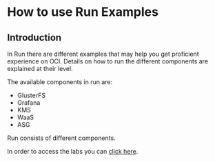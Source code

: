 # How to use Run Examples

## Introduction

In Run there are different examples that may help you get proficient experience on OCI.
Details on how to run the different components are explained at their level.

The available components in run are:
- GlusterFS
- Grafana
- KMS
- WaaS
- ASG

Run consists of different components.

In order to access the labs you can [click here](../examples/run/run-workshop/index.html).
